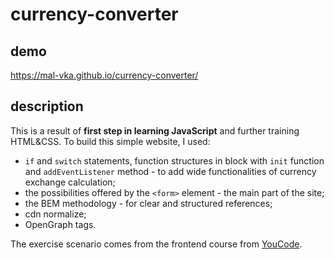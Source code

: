 # currency-converter

## demo
https://mal-vka.github.io/currency-converter/

## description
This is a result of **first step in learning JavaScript** and further training HTML&CSS. To build this simple website, I used:
- `if` and `switch` statements, function structures in block with `init` function and `addEventListener` method - to add wide functionalities of currency exchange calculation;
- the possibilities offered by the `<form>` element - the main part of the site;
- the BEM methodology - for clear and structured references;
- cdn normalize;
- OpenGraph tags.

The exercise scenario comes from the frontend course from [YouCode](https://youcode.pl/).
